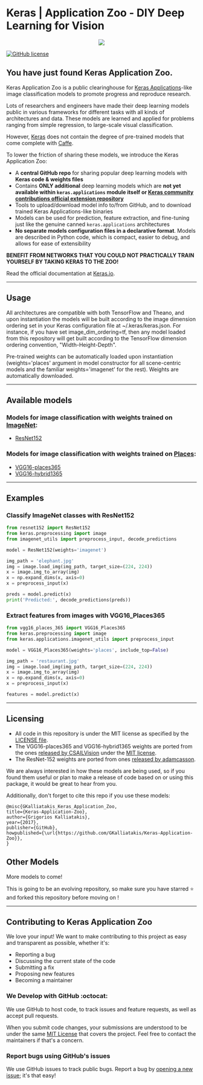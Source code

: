 # Keras | Application Zoo - DIY Deep Learning for Vision

<p align="center"> <img src="https://i.imgur.com/aT94WEj.png" /> </p>

[![GitHub license](https://img.shields.io/github/license/GKalliatakis/Keras-Application-Zoo.svg)](https://github.com/GKalliatakis/Keras-Application-Zoo/blob/master/LICENSE)


## You have just found Keras Application Zoo.

Keras Application Zoo is a public clearinghouse for [Keras Applications](https://keras.io/applications/)-like image classification models to promote progress and reproduce research.

Lots of researchers and engineers have made their deep learning models public in various frameworks for different tasks with all kinds of architectures and data. These models are learned and applied for problems ranging from simple regression, to large-scale visual classification. 

However, [Keras](https://github.com/fchollet/keras) does not contain the degree of pre-trained models that come complete with [Caffe](http://caffe.berkeleyvision.org/). 


To lower the friction of sharing these models, we introduce the Keras Application Zoo:

- A **central GitHub repo** for sharing popular deep learning models with **Keras code & weights files**
- Contains **ONLY additional** deep learning models which are **not yet available within `keras.applications` module itself or [Keras community contributions official extension repository](https://github.com/farizrahman4u/keras-contrib)**
- Tools to upload/download model info to/from GitHub, and to download trained Keras Applications-like binaries
- Models can be used for prediction, feature extraction, and fine-tuning just like the genuine canned `keras.applications` architectures 
- **No separate models configuration files in a declarative format**. Models are described in Python code, which is compact, easier to debug, and allows for ease of extensibility

**BENEFIT FROM NETWORKS THAT YOU COULD NOT PRACTICALLY TRAIN YOURSELF BY TAKING KERAS TO THE ZOO!**

Read the official documentation at [Keras.io](https://keras.io).

------------------

## Usage
All architectures are compatible with both TensorFlow and Theano, and upon instantiation the models will be built according to the image dimension ordering set in your Keras configuration file at ~/.keras/keras.json. For instance, if you have set image_dim_ordering=tf, then any model loaded from this repository will get built according to the TensorFlow dimension ordering convention, "Width-Height-Depth".

Pre-trained weights can be automatically loaded upon instantiation (weights='places' argument in model constructor for all scene-centric models and the familiar weights='imagenet' for the rest). Weights are automatically downloaded.

------------------
## Available models

### Models for image classification with weights trained on [ImageNet](http://www.image-net.org/):
- [ResNet152](https://github.com/GKalliatakis/Keras-Application-Zoo/blob/master/resnet152.py) 

### Models for image classification with weights trained on [Places](http://places2.csail.mit.edu/):
- [VGG16-places365](https://github.com/GKalliatakis/Keras-Application-Zoo/blob/master/vgg16_places_365.py)
- [VGG16-hybrid1365](https://github.com/GKalliatakis/Keras-Application-Zoo/blob/master/vgg16_hybrid_places_1365.py)

------------------
## Examples 

### Classify ImageNet classes with ResNet152

```python
from resnet152 import ResNet152
from keras.preprocessing import image
from imagenet_utils import preprocess_input, decode_predictions

model = ResNet152(weights='imagenet')

img_path = 'elephant.jpg'
img = image.load_img(img_path, target_size=(224, 224))
x = image.img_to_array(img)
x = np.expand_dims(x, axis=0)
x = preprocess_input(x)

preds = model.predict(x)
print('Predicted:', decode_predictions(preds))
```

### Extract features from images with VGG16_Places365

```python
from vgg16_places_365 import VGG16_Places365
from keras.preprocessing import image
from keras.applications.imagenet_utils import preprocess_input

model = VGG16_Places365(weights='places', include_top=False)

img_path = 'restaurant.jpg'
img = image.load_img(img_path, target_size=(224, 224))
x = image.img_to_array(img)
x = np.expand_dims(x, axis=0)
x = preprocess_input(x)

features = model.predict(x)
```
------------------
## Licensing 
- All code in this repository is under the MIT license as specified by the [LICENSE file](https://github.com/GKalliatakis/Keras-Application-Zoo/blob/master/LICENSE).
- The VGG16-places365 and VGG16-hybrid1365 weights are ported from the ones [released by CSAILVision](https://github.com/CSAILVision/places365) under the [MIT license](https://github.com/CSAILVision/places365/blob/master/LICENSE).
- The ResNet-152 weights are ported from ones [released by adamcasson](https://github.com/adamcasson/resnet152).

We are always interested in how these models are being used, so if you found them useful or plan to make a release of code based on or using this package, it would be great to hear from you. 

Additionally, don't forget to cite this repo if you use these models:

    @misc{GKalliatakis_Keras_Application_Zoo,
    title={Keras-Application-Zoo},
    author={Grigorios Kalliatakis},
    year={2017},
    publisher={GitHub},
    howpublished={\url{https://github.com/GKalliatakis/Keras-Application-Zoo}},
    }

## Other Models 
More models to come!

This is going to be an evolving repository, so make sure you have starred :star: and forked this repository before moving on !

------------------

## Contributing to Keras Application Zoo

We love your input! We want to make contributing to this project as easy and transparent as possible, whether it's:

- Reporting a bug
- Discussing the current state of the code
- Submitting a fix
- Proposing new features
- Becoming a maintainer

###  We Develop with GitHub :octocat: 
We use GitHub to host code, to track issues and feature requests, as well as accept pull requests.

When you submit code changes, your submissions are understood to be under the same [MIT License](https://github.com/GKalliatakis/Keras-Application-Zoo/blob/master/LICENSE) that covers the project. Feel free to contact the maintainers if that's a concern.

### Report bugs using GitHub's issues
We use GitHub issues to track public bugs. Report a bug by [opening a new issue](https://github.com/GKalliatakis/Keras-Application-Zoo/issues); it's that easy!

